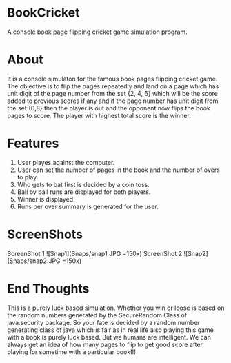 # BookCricket
A console book page flipping cricket game simulation program.

# About
It is a console simulaton for the famous book pages flipping cricket game. The objective is to flip the pages repeatedly and land on a page which has unit digit of the page number from the set {2, 4, 6} which will be the score added to previous scores if any and if the page number has unit digit from the set {0,8} then the player is out and the opponent now flips the book pages to score. The player with highest total score is the winner. 

# Features
1. User playes against the computer.
2. User can set the number of pages in the book and the number of overs to play.
3. Who gets to bat first is decided by a coin toss.
4. Ball by ball runs are displayed for both players.
5. Winner is displayed.
6. Runs per over summary is generated for the user.

# ScreenShots
ScreenShot 1
![Snap1](Snaps/snap1.JPG =150x)
ScreenShot 2
![Snap2](Snaps/snap2.JPG =150x)

# End Thoughts
This is a purely luck based simulation. Whether you win or loose is based on the random numbers generated by the SecureRandom Class of java.security package. So your fate is decided by a random number generating class of java which is fair as in real life also playing this game with a book is purely luck based. But we humans are intelligent. We can always get an idea of how many pages to flip to get good score after playing for sometime with a particular book!!!
